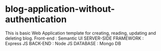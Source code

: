 # blog-application-without-authentication
This is basic Web Application template for creating, reading, updating and deleting blog. 
Front-end              : Semantic UI
SERVER-SIDE FRAMEWORK  : Express JS 
BACK-END               : Node JS 
DATABASE               : Mongo DB
